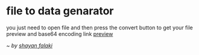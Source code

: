 <h1>file to data genarator</h1>
you just need to open file and then press the convert button to get your file preview and base64 encoding link
<a href="https://shayanfpg9.github.io/convert-files-to-base64/todata.html">preview </a>


<i>~ by <a href="https://github.com/shayanfpg9">shayan falaki</a></i>
